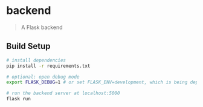 # backend

> A Flask backend

## Build Setup

```bash
# install dependencies
pip install -r requirements.txt

# optional: open debug mode
export FLASK_DEBUG=1 # or set FLASK_ENV=development, which is being deprecated

# run the backend server at localhost:5000
flask run
```
